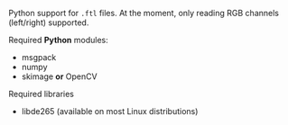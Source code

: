 Python support for `.ftl` files. At the moment, only reading RGB channels
(left/right) supported.

Required **Python** modules:

 * msgpack 
 * numpy
 * skimage **or** OpenCV 

Required libraries

 * libde265 (available on most Linux distributions)
